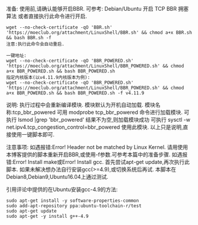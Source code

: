 准备:
使用前,请确认能够开启BBR.
可参考: Debian/Ubuntu 开启 TCP BBR 拥塞算法
或者直接执行此命令进行开启.
```
wget --no-check-certificate -qO 'BBR.sh' 'https://moeclub.org/attachment/LinuxShell/BBR.sh' && chmod a+x BBR.sh && bash BBR.sh -f
注意:执行此命令会自动重启.

一键地址:
wget --no-check-certificate -qO 'BBR_POWERED.sh' 'https://moeclub.org/attachment/LinuxShell/BBR_POWERED.sh' && chmod a+x BBR_POWERED.sh && bash BBR_POWERED.sh
指定内核版本(以v4.11.9内核版本为例):
wget --no-check-certificate -qO 'BBR_POWERED.sh' 'https://moeclub.org/attachment/LinuxShell/BBR_POWERED.sh' && chmod a+x BBR_POWERED.sh && bash BBR_POWERED.sh -f v4.11.9
```
说明:
执行过程中会重新编译模块.
模块默认为开机自动加载.
模块名称:tcp_bbr_powered
可用 modprobe tcp_bbr_powered 命令进行加载模块.
可执行 lsmod |grep 'bbr_powered' 
结果不为空,则加载模块成功
可执行 sysctl -w net.ipv4.tcp_congestion_control=bbr_powered 使用此模块.
以上只是说明,直接使用一键脚本即可.

注意事项:
如遇报错:Error! Header not be matched by Linux Kernel.
请用使用本博客提供的脚本重新开启BBR,或使用-f参数.可参考本篇中的准备步骤.
如遇报错:Error! Install make或Error! Install gcc.
首先尝试apt-get update,再次执行此脚本.
如果未解决想办法自行安装gcc(>=4.9),或切换系统后再试.
本脚本在Debian8,Debian9,Ubuntu16.04上通过测试.

引用评论中提供的在Ubuntu安装gcc-4.9的方法:
```
sudo apt-get install -y software-properties-common
sudo add-apt-repository ppa:ubuntu-toolchain-r/test
sudo apt-get update
sudo apt-get -y install g++-4.9
```
